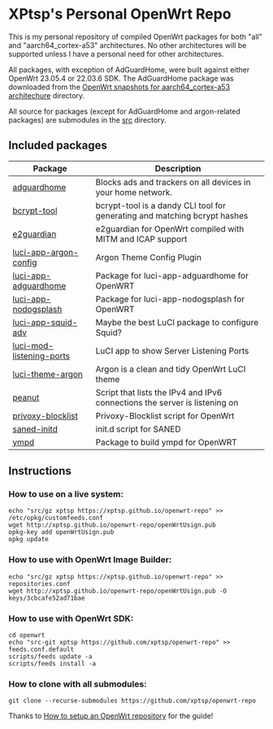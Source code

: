 # XPtsp's Personal OpenWrt Repo

This is my personal repository of compiled OpenWrt packages for both "all" and "aarch64_cortex-a53" architectures.  No other architectures will be supported unless I have a personal need for other architectures.     

All packages, with exception of AdGuardHome, were built against either OpenWrt 23.05.4 or 22.03.6 SDK.  The AdGuardHome package was downloaded from the [OpenWrt snapshots for aarch64_cortex-a53 architechure](https://downloads.openwrt.org/snapshots/packages/aarch64_cortex-a53/) directory. 

All source for packages (except for AdGuardHome and argon-related packages) are submodules in the [src](https://github.com/xptsp/openwrt-repo/tree/main/src) directory. 

## Included packages

| Package | Description |
|---------|-------------|
| [adguardhome](https://github.com/openwrt/packages/tree/master/net/adguardhome) | Blocks ads and trackers on all devices in your home network. |
| [bcrypt-tool](https://github.com/xptsp/openwrt-bcrypt-tool) | bcrypt-tool is a dandy CLI tool for generating and matching bcrypt hashes |
| [e2guardian](https://github.com/xptsp/openwrt-e2guardian) | e2guardian for OpenWrt compiled with MITM and ICAP support | 
| [luci-app-argon-config](https://github.com/jerrykuku/luci-app-argon-config/tree/49501a769f130d400f25a9c58754d7a5dbc48a53) | Argon Theme Config Plugin |
| [luci-app-adguardhome](https://github.com/xptsp/luci-app-adguardhome) | Package for luci-app-adguardhome for OpenWRT |
| [luci-app-nodogsplash](https://github.com/xptsp/luci-app-nodogsplash) | Package for luci-app-nodogsplash for OpenWRT |
| [luci-app-squid-adv](https://github.com/xptsp/luci-app-squid-adv) | Maybe the best LuCI package to configure Squid? |
| [luci-mod-listening-ports](https://github.com/xptsp/luci-mod-listening-ports) | LuCI app to show Server Listening Ports |
| [luci-theme-argon](https://github.com/jerrykuku/luci-theme-argon/tree/f2eb62b34b6be806297ec69dbda7ffb96e16a566) | Argon is a clean and tidy OpenWrt LuCI theme |
| [peanut](https://github.com/xptsp/openwrt-peanut) | Script that lists the IPv4 and IPv6 connections the server is listening on |
| [privoxy-blocklist](https://github.com/xptsp/openwrt-privoxy-blocklist) | Privoxy-Blocklist script for OpenWrt |
| [saned-initd](https://github.com/xptsp/openwrt-saned-initd) | init.d script for SANED |
| [ympd](https://github.com/xptsp/openwrt-ympd) | Package to build ympd for OpenWRT |

## Instructions

### How to use on a live system:
```
echo "src/gz xptsp https://xptsp.github.io/openwrt-repo" >> /etc/opkg/customfeeds.conf
wget http://xptsp.github.io/openwrt-repo/openWrtUsign.pub
opkg-key add openWrtUsign.pub
opkg update
```

### How to use with OpenWrt Image Builder:
```
echo "src/gz xptsp https://xptsp.github.io/openwrt-repo" >> repositories.conf
wget http://xptsp.github.io/openwrt-repo/openWrtUsign.pub -O keys/3cbcafe52ad71bae
```

### How to use with OpenWrt SDK:
```
cd openwrt
echo "src-git xptsp https://github.com/xptsp/openwrt-repo" >> feeds.conf.default
scripts/feeds update -a
scripts/feeds install -a
```

### How to clone with all submodules:
```
git clone --recurse-submodules https://github.com/xptsp/openwrt-repo
```

Thanks to [How to setup an OpenWrt repository](https://notes.iopush.net/blog/2017/how-to-setup-an-openwrt-repo/) for the guide!
